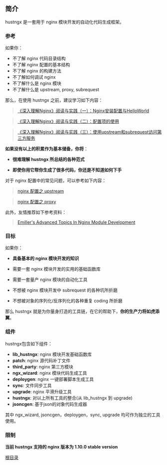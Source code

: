 简介
--

hustngx 是一套用于 nginx 模块开发的自动化代码生成框架。

### 参考 ###

如果你：

- 不了解 nginx 代码目录结构
- 不了解 nginx 配置的基本结构
- 不了解 nginx 的构建方法
- 不了解如何调试 nginx
- 不了解什么是 nginx 模块
- 不了解什么是 upstream, proxy, subrequest

那么，在使用 hustngx 之前，建议学习如下内容：

> [《深入理解Nginx》阅读与实践（一）：Nginx安装配置与HelloWorld](http://www.cnblogs.com/wuyuegb2312/p/3226771.html)

> [《深入理解Nginx》阅读与实践（二）：配置项的使用](http://www.cnblogs.com/wuyuegb2312/p/3256136.html)

> [《深入理解Nginx》阅读与实践（三）：使用upstream和subrequest访问第三方服务](http://www.cnblogs.com/wuyuegb2312/p/3269507.html)

**如果没有以上的积累作为基本储备，你将**：

- **很难理解 hustngx 所总结的各种范式**

- **即使你用它帮你生成了很多代码，你还是不知道如何下手**

对于 nginx 配置中的常见问题，可以参考如下内容：

> [nginx 配置之 upstream](http://nginx.org/en/docs/http/ngx_http_upstream_module.html)

> [nginx 配置之 proxy](http://nginx.org/en/docs/http/ngx_http_proxy_module.html)

此外，友情推荐如下参考资料：

> [Emiller's Advanced Topics In Nginx Module Development](http://www.evanmiller.org/nginx-modules-guide-advanced.html)

### 目标 ###

如果你：

- **具备基本的 nginx 模块开发的知识**

- 需要一套 nginx 模块开发的实用的基础函数库

- 需要一套量产 nginx 模块的自动化工具

- 不想被 nginx 模块开发中 subrequest 的各种坑所折磨

- 不想被对象的序列化/反序列化的各种重复 coding 所折磨


那么 hustngx 就是为你量身打造的工具链，在它的帮助下，**你的生产力将如虎添翼**。

### 组件 ###

hustngx包含如下组件：

- **lib_hustngx**: nginx 模块开发基础函数库
- **patch**: nginx 源代码补丁文件
- **third_party**: nginx 第三方模块
- **ngx_wizard**: nginx 模块代码生成工具
- **deploygen**: nginx 一键部署脚本生成工具
- **sync**: 文件同步工具
- **upgrade**: nginx 平滑升级工具
- **hustngx**: 对以上所有工具的整合(从 lib_hustngx 到 upgrade)
- **jsoncgen**: 基于json的对象代码生成器

其中 ngx_wizard, jsoncgen，deploygen，sync, upgrade 均可作为独立的工具使用。

### 限制 ###

**当前 hustngx 支持的 nginx 版本为 1.10.0 stable version**

[根目录](../index.md)